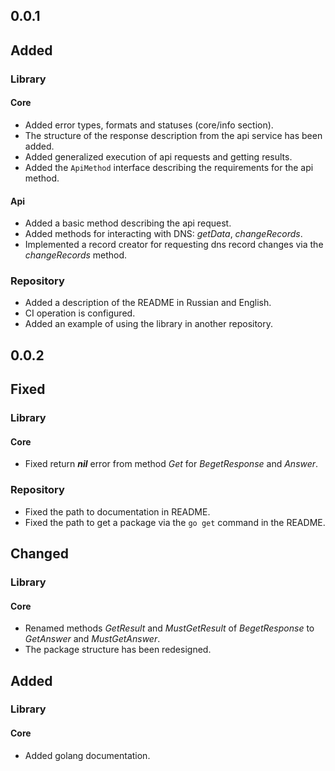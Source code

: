 ## 0.0.1

## Added

### Library

#### Core

* Added error types, formats and statuses (core/info section).
* The structure of the response description from the api service has been added.
* Added generalized execution of api requests and getting results.
* Added the `ApiMethod` interface describing the requirements for the api method.

#### Api

* Added a basic method describing the api request.
* Added methods for interacting with DNS: *getData*, *changeRecords*.
* Implemented a record creator for requesting dns record changes via the *changeRecords* method.

### Repository

* Added a description of the README in Russian and English.
* CI operation is configured.
* Added an example of using the library in another repository.

## 0.0.2

## Fixed

### Library

#### Core

* Fixed return ***nil*** error from method *Get* for *BegetResponse* and *Answer*.

### Repository

* Fixed the path to documentation in README.
* Fixed the path to get a package via the `go get` command in the README.

## Changed

### Library

#### Core

* Renamed methods *GetResult* and *MustGetResult* of *BegetResponse* to *GetAnswer* and *MustGetAnswer*.
* The package structure has been redesigned.

## Added

### Library

#### Core

* Added golang documentation.